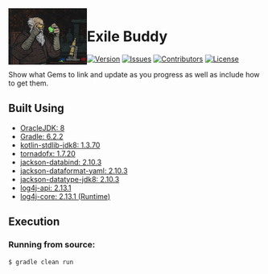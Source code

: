 <img src="https://github.com/Macro303/Exile-Buddy/blob/master/logo.png" align="left" width="156" height="112" alt="Exile Buddy Logo"/>

# Exile Buddy
[![Version](https://img.shields.io/github/tag-pre/Macro303/Exile-Buddy.svg?label=version&style=flat-square)](https://github.com/Macro303/Exile-Buddy/releases)
[![Issues](https://img.shields.io/github/issues/Macro303/Exile-Buddy.svg?style=flat-square)](https://github.com/Macro303/Exile-Buddy/issues)
[![Contributors](https://img.shields.io/github/contributors/Macro303/Exile-Buddy.svg?style=flat-square)](https://github.com/Macro303/Exile-Buddy/graphs/contributors)
[![License](https://img.shields.io/github/license/Macro303/Exile-Buddy.svg?style=flat-square)](https://opensource.org/licenses/MIT)

Show what Gems to link and update as you progress as well as include how to get them.

## Built Using
 - [OracleJDK: 8](https://www.oracle.com/technetwork/java/javase/downloads/jdk8-downloads-2133151.html)
 - [Gradle: 6.2.2](https://gradle.org/)
 - [kotlin-stdlib-jdk8: 1.3.70](https://kotlinlang.org/)
 - [tornadofx: 1.7.20](https://github.com/edvin/tornadofx)
 - [jackson-databind: 2.10.3](https://github.com/FasterXML/jackson)
 - [jackson-dataformat-yaml: 2.10.3](https://github.com/FasterXML/jackson-dataformats-text)
 - [jackson-datatype-jdk8: 2.10.3](https://github.com/FasterXML/jackson-modules-java8)
 - [log4j-api: 2.13.1](https://logging.apache.org/log4j/2.x/)
 - [log4j-core: 2.13.1 (Runtime)](https://logging.apache.org/log4j/2.x/)
 
## Execution
### Running from source:
```bash
$ gradle clean run
```